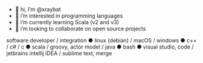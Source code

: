 - 👋 hi, I’m @xraybat
- 👀 i’m interested in programming languages
- 🌱 i’m currently learning Scala (v2 and v3)
- 💞️ i’m looking to collaborate on open source projects

software developer / integration ● linux (debian) / macOS / windows ● c++ / c# / c ● scala / groovy, actor model / java ● bash ● visual studio, code / jetbrains intellij IDEA / sublime text, merge

<!---
xraybat/xraybat is a ✨ special ✨ repository because its `README.md` (this file) appears on your GitHub profile.
You can click the Preview link to take a look at your changes.
--->
